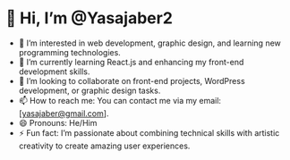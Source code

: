 # 👋 Hi, I’m @Yasajaber2

- 👀 I’m interested in web development, graphic design, and learning new programming technologies.
- 🌱 I’m currently learning React.js and enhancing my front-end development skills.
- 💞️ I’m looking to collaborate on front-end projects, WordPress development, or graphic design tasks.
- 📫 How to reach me: You can contact me via my email: [yasajaber@gmail.com].
- 😄 Pronouns: He/Him
- ⚡ Fun fact: I’m passionate about combining technical skills with artistic creativity to create amazing user experiences.

<!---
Yasajaber2/Yasajaber2 is a ✨ special ✨ repository because its `README.md` (this file) appears on your GitHub profile.
You can click the Preview link to take a look at your changes.
--->
